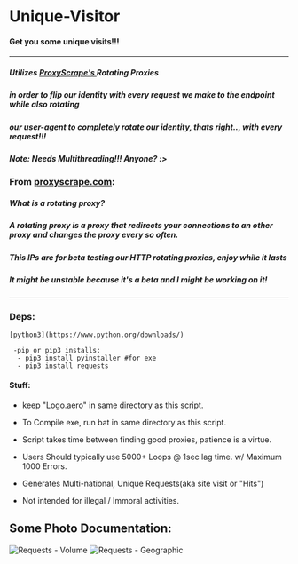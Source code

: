 # Unique-Visitor
#### Get you some unique visits!!!

------------------------------------------------------------------------------------------------------

##### Utilizes [ProxyScrape's ](https://proxyscrape.com/http_rotating_proxies.txt)Rotating Proxies
##### in order to flip our identity with every request we make to the endpoint while also rotating 
##### our user-agent to completely rotate our identity, thats right.., with every request!!! 
##### Note: Needs Multithreading!!! Anyone? :>

### From [proxyscrape.com](https://proxyscrape.com):
##### What is a rotating proxy?
##### A rotating proxy is a proxy that redirects your connections to an other proxy and changes the proxy every so often.
##### This IPs are for beta testing our HTTP rotating proxies, enjoy while it lasts
##### It might be unstable because it's a beta and I might be working on it!
------------------------------------------------------------------------------------------------------
### Deps:

    [python3](https://www.python.org/downloads/)
    
     -pip or pip3 installs:
      - pip3 install pyinstaller #for exe
      - pip3 install requests

#### Stuff:
- keep "Logo.aero" in same directory as this script.
    
- To Compile exe, run bat in same directory as this script.

- Script takes time between finding good proxies, patience is a virtue.

- Users Should typically use 5000+ Loops @ 1sec lag time. w/ Maximum 1000 Errors.

- Generates Multi-national, Unique Requests(aka site visit or "Hits")

- Not intended for illegal / Immoral activities.

## Some Photo Documentation:
![Requests - Volume](https://cdn.discordapp.com/attachments/610035652112810024/616501923310206999/xdgfdfgs.png)
![Requests - Geographic](https://cdn.discordapp.com/attachments/610035652112810024/616501947608072192/xdgfdfgds.png)





        
        
